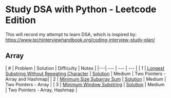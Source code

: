 # Study DSA with Python - Leetcode Edition

This will record my attempt to learn DSA, which is inspired by: https://www.techinterviewhandbook.org/coding-interview-study-plan/

## Array
| # | Problem | Solution | Difficulty | Notes | 
|---| --- | --- | --- |
| 1 | [Longest Substring Without Repeating Character](https://leetcode.com/problems/longest-substring-without-repeating-characters/) | [Solution](https://github.com/stevanusandrianta/leetcode/blob/main/python/longest-substring-without-repeating-characters.py) | Medium | Two Pointers - Array and Hashmap|
| 2 | [Minimum Size Subarray Sum](https://leetcode.com/problems/minimum-size-subarray-sum/) | [Solution](https://github.com/stevanusandrianta/leetcode/blob/main/python/minimum-size-subarray-sum.py) | Medium | Two Pointers - Array |
| 3 | [Minimum Window Substring](https://leetcode.com/problems/minimum-window-substring/) | [Solution](https://github.com/stevanusandrianta/leetcode/blob/main/python/minimum-window-substring.py) | Medium | Two Pointers - Array, Hashmap |
